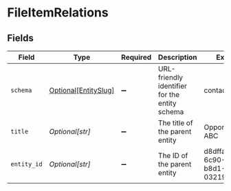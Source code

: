 # FileItemRelations


## Fields

| Field                                                     | Type                                                      | Required                                                  | Description                                               | Example                                                   |
| --------------------------------------------------------- | --------------------------------------------------------- | --------------------------------------------------------- | --------------------------------------------------------- | --------------------------------------------------------- |
| `schema`                                                  | [Optional[EntitySlug]](../../models/shared/entityslug.md) | :heavy_minus_sign:                                        | URL-friendly identifier for the entity schema             | contact                                                   |
| `title`                                                   | *Optional[str]*                                           | :heavy_minus_sign:                                        | The title of the parent entity                            | Opportunity ABC                                           |
| `entity_id`                                               | *Optional[str]*                                           | :heavy_minus_sign:                                        | The ID of the parent entity                               | d8dffa9a-6c90-4c4e-b8d1-032194b25526                      |